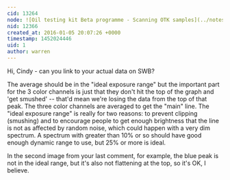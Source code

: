 ```yaml
---
cid: 13264
node: ![Oil testing kit Beta programme - Scanning OTK samples](../notes/Cindy_ExCites/11-04-2015/oil-testing-kit-beta-programme-scanning-otk-samples)
nid: 12366
created_at: 2016-01-05 20:07:26 +0000
timestamp: 1452024446
uid: 1
author: warren
---
```


Hi, Cindy - can you link to your actual data on SWB? 

The average should be in the "ideal exposure range" but the important part for the 3 color channels is just that they don't hit the top of the graph and 'get smushed' -- that'd mean we're losing the data from the top of that peak. The three color channels are averaged to get the "main" line. The "ideal exposure range" is really for two reasons: to prevent clipping (smushing) and to encourage people to get enough brightness that the line is not as affected by random noise, which could happen with a very dim spectrum. A spectrum with greater than 10% or so should have good enough dynamic range to use, but 25% or more is ideal. 

In the second image from your last comment, for example, the blue peak is not in the ideal range, but it's also not flattening at the top, so it's OK, I believe. 